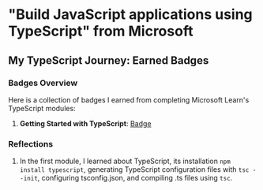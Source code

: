 # "Build JavaScript applications using TypeScript" from Microsoft

## My TypeScript Journey: Earned Badges 

### Badges Overview

Here is a collection of badges I earned from completing Microsoft Learn's TypeScript modules:

1. **Getting Started with TypeScript**: [Badge]([badge-link](https://learn.microsoft.com/api/achievements/share/en-us/hannakulikowska/QDAPSSBE?sharingId=D035CDB343F03AE7))

### Reflections

1.  In the first module, I learned about TypeScript, its installation `npm install typescript`, generating TypeScript configuration files with `tsc --init`, configuring tsconfig.json, and compiling .ts files using `tsc`.